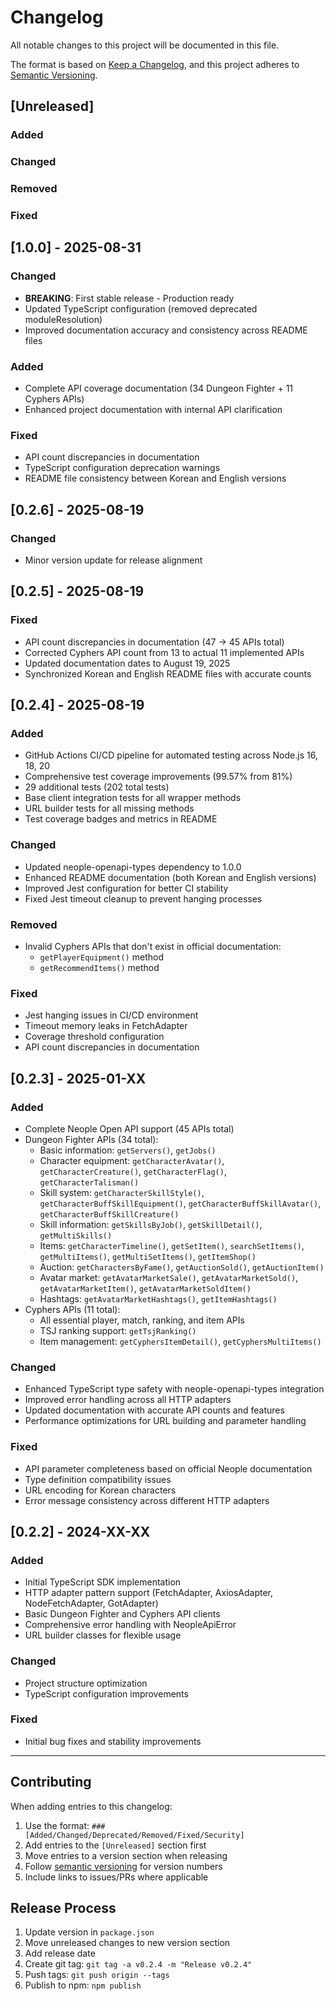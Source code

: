 # Changelog

All notable changes to this project will be documented in this file.

The format is based on [Keep a Changelog](https://keepachangelog.com/en/1.0.0/),
and this project adheres to [Semantic Versioning](https://semver.org/spec/v2.0.0.html).

## [Unreleased]

### Added

### Changed

### Removed

### Fixed

## [1.0.0] - 2025-08-31

### Changed
- **BREAKING**: First stable release - Production ready
- Updated TypeScript configuration (removed deprecated moduleResolution)
- Improved documentation accuracy and consistency across README files

### Added  
- Complete API coverage documentation (34 Dungeon Fighter + 11 Cyphers APIs)
- Enhanced project documentation with internal API clarification

### Fixed
- API count discrepancies in documentation 
- TypeScript configuration deprecation warnings
- README file consistency between Korean and English versions

## [0.2.6] - 2025-08-19

### Changed
- Minor version update for release alignment

## [0.2.5] - 2025-08-19

### Fixed
- API count discrepancies in documentation (47 → 45 APIs total)
- Corrected Cyphers API count from 13 to actual 11 implemented APIs
- Updated documentation dates to August 19, 2025
- Synchronized Korean and English README files with accurate counts

## [0.2.4] - 2025-08-19

### Added
- GitHub Actions CI/CD pipeline for automated testing across Node.js 16, 18, 20
- Comprehensive test coverage improvements (99.57% from 81%)
- 29 additional tests (202 total tests)
- Base client integration tests for all wrapper methods
- URL builder tests for all missing methods
- Test coverage badges and metrics in README

### Changed
- Updated neople-openapi-types dependency to 1.0.0
- Enhanced README documentation (both Korean and English versions)
- Improved Jest configuration for better CI stability
- Fixed Jest timeout cleanup to prevent hanging processes

### Removed
- Invalid Cyphers APIs that don't exist in official documentation:
  - `getPlayerEquipment()` method
  - `getRecommendItems()` method

### Fixed
- Jest hanging issues in CI/CD environment
- Timeout memory leaks in FetchAdapter
- Coverage threshold configuration
- API count discrepancies in documentation

## [0.2.3] - 2025-01-XX

### Added
- Complete Neople Open API support (45 APIs total)
- Dungeon Fighter APIs (34 total):
  - Basic information: `getServers()`, `getJobs()`
  - Character equipment: `getCharacterAvatar()`, `getCharacterCreature()`, `getCharacterFlag()`, `getCharacterTalisman()`
  - Skill system: `getCharacterSkillStyle()`, `getCharacterBuffSkillEquipment()`, `getCharacterBuffSkillAvatar()`, `getCharacterBuffSkillCreature()`
  - Skill information: `getSkillsByJob()`, `getSkillDetail()`, `getMultiSkills()`
  - Items: `getCharacterTimeline()`, `getSetItem()`, `searchSetItems()`, `getMultiItems()`, `getMultiSetItems()`, `getItemShop()`
  - Auction: `getCharactersByFame()`, `getAuctionSold()`, `getAuctionItem()`
  - Avatar market: `getAvatarMarketSale()`, `getAvatarMarketSold()`, `getAvatarMarketItem()`, `getAvatarMarketSoldItem()`
  - Hashtags: `getAvatarMarketHashtags()`, `getItemHashtags()`
- Cyphers APIs (11 total):
  - All essential player, match, ranking, and item APIs
  - TSJ ranking support: `getTsjRanking()`
  - Item management: `getCyphersItemDetail()`, `getCyphersMultiItems()`

### Changed
- Enhanced TypeScript type safety with neople-openapi-types integration
- Improved error handling across all HTTP adapters
- Updated documentation with accurate API counts and features
- Performance optimizations for URL building and parameter handling

### Fixed
- API parameter completeness based on official Neople documentation
- Type definition compatibility issues
- URL encoding for Korean characters
- Error message consistency across different HTTP adapters

## [0.2.2] - 2024-XX-XX

### Added
- Initial TypeScript SDK implementation
- HTTP adapter pattern support (FetchAdapter, AxiosAdapter, NodeFetchAdapter, GotAdapter)
- Basic Dungeon Fighter and Cyphers API clients
- Comprehensive error handling with NeopleApiError
- URL builder classes for flexible usage

### Changed
- Project structure optimization
- TypeScript configuration improvements

### Fixed
- Initial bug fixes and stability improvements

---

## Contributing

When adding entries to this changelog:

1. Use the format: `### [Added/Changed/Deprecated/Removed/Fixed/Security]`
2. Add entries to the `[Unreleased]` section first
3. Move entries to a version section when releasing
4. Follow [semantic versioning](https://semver.org/) for version numbers
5. Include links to issues/PRs where applicable

## Release Process

1. Update version in `package.json`
2. Move unreleased changes to new version section
3. Add release date
4. Create git tag: `git tag -a v0.2.4 -m "Release v0.2.4"`
5. Push tags: `git push origin --tags`
6. Publish to npm: `npm publish`